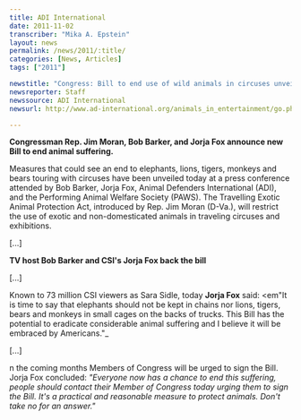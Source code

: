 ```yaml
---
title: ADI International
date: 2011-11-02
transcriber: "Mika A. Epstein"
layout: news
permalink: /news/2011/:title/
categories: [News, Articles]
tags: ["2011"]

newstitle: "Congress: Bill to end use of wild animals in circuses unveiled  "
newsreporter: Staff
newssource: ADI International
newsurl: http://www.ad-international.org/animals_in_entertainment/go.php?id=2263&ssi=10

---
```


**Congressman Rep. Jim Moran, Bob Barker, and Jorja Fox announce new Bill to end animal suffering.**

Measures that could see an end to elephants, lions, tigers, monkeys and bears touring with circuses have been unveiled today at a press conference attended by Bob Barker, Jorja Fox, Animal Defenders International (ADI), and the Performing Animal Welfare Society (PAWS). The Travelling Exotic Animal Protection Act, introduced by Rep. Jim Moran (D-Va.), will restrict the use of exotic and non-domesticated animals in traveling circuses and exhibitions.

[...]

**TV host Bob Barker and CSI's Jorja Fox back the bill**

[...]

Known to 73 million CSI viewers as Sara Sidle, today **Jorja Fox** said: <em"It is time to say that elephants should not be kept in chains nor lions, tigers, bears and monkeys in small cages on the backs of trucks. This Bill has the potential to eradicate considerable animal suffering and I believe it will be embraced by Americans."_

[...]

n the coming months Members of Congress will be urged to sign the Bill. Jorja Fox concluded: *"Everyone now has a chance to end this suffering, people should contact their Member of Congress today urging them to sign the Bill. It's a practical and reasonable measure to protect animals. Don't take no for an answer."*
